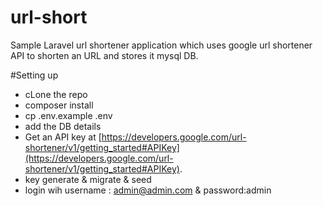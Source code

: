 # url-short
Sample Laravel url shortener application which uses google url shortener API to shorten an URL and stores it mysql DB.

#Setting up
+ cLone the repo
+ composer install
+ cp .env.example .env
+ add the DB details
+ Get an API key at [https://developers.google.com/url-shortener/v1/getting_started#APIKey](https://developers.google.com/url-shortener/v1/getting_started#APIKey).
+ key generate & migrate & seed
+ login wih username : admin@admin.com & password:admin


